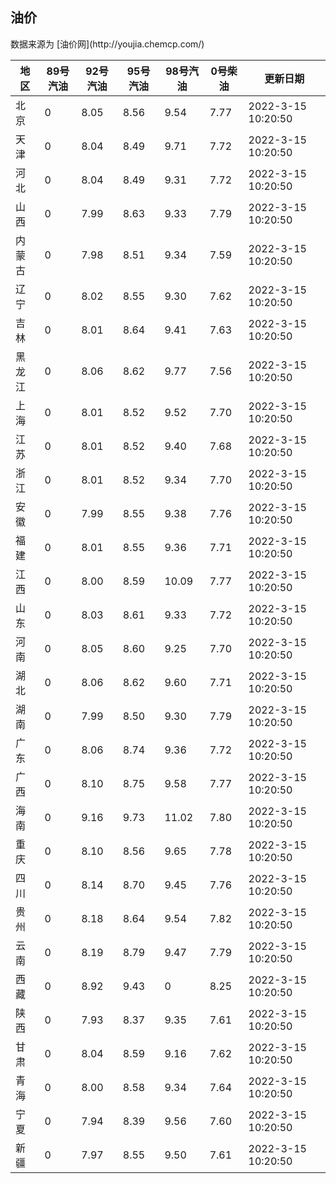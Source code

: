 
<!DOCTYPE html>
<html lang="zh-cn">
<head>
<link href="https://cdn.jsdelivr.net/gh/RookieFanzk/link/github.css" rel="stylesheet">
</head>

<body>
<h2>油价</h2>
<p>数据来源为 [油价网](http://youjia.chemcp.com/) </p>
<table>
<thead>
<tr>
<th>地区</th>
<th>89号汽油</th>
<th>92号汽油</th>
<th>95号汽油</th>
<th>98号汽油</th>
<th>0号柴油</th>
<th>更新日期</th>
</tr>
</thead>
<tbody>
<tr>
<td>北京</td>
<td>0</td>
<td>8.05</td>
<td>8.56</td>
<td>9.54</td>
<td>7.77</td>
<td>2022-3-15 10:20:50</td>
</tr>
<tr>
<td>天津</td>
<td>0</td>
<td>8.04</td>
<td>8.49</td>
<td>9.71</td>
<td>7.72</td>
<td>2022-3-15 10:20:50</td>
</tr>
<tr>
<td>河北</td>
<td>0</td>
<td>8.04</td>
<td>8.49</td>
<td>9.31</td>
<td>7.72</td>
<td>2022-3-15 10:20:50</td>
</tr>
<tr>
<td>山西</td>
<td>0</td>
<td>7.99</td>
<td>8.63</td>
<td>9.33</td>
<td>7.79</td>
<td>2022-3-15 10:20:50</td>
</tr>
<tr>
<td>内蒙古</td>
<td>0</td>
<td>7.98</td>
<td>8.51</td>
<td>9.34</td>
<td>7.59</td>
<td>2022-3-15 10:20:50</td>
</tr>
<tr>
<td>辽宁</td>
<td>0</td>
<td>8.02</td>
<td>8.55</td>
<td>9.30</td>
<td>7.62</td>
<td>2022-3-15 10:20:50</td>
</tr>
<tr>
<td>吉林</td>
<td>0</td>
<td>8.01</td>
<td>8.64</td>
<td>9.41</td>
<td>7.63</td>
<td>2022-3-15 10:20:50</td>
</tr>
<tr>
<td>黑龙江</td>
<td>0</td>
<td>8.06</td>
<td>8.62</td>
<td>9.77</td>
<td>7.56</td>
<td>2022-3-15 10:20:50</td>
</tr>
<tr>
<td>上海</td>
<td>0</td>
<td>8.01</td>
<td>8.52</td>
<td>9.52</td>
<td>7.70</td>
<td>2022-3-15 10:20:50</td>
</tr>
<tr>
<td>江苏</td>
<td>0</td>
<td>8.01</td>
<td>8.52</td>
<td>9.40</td>
<td>7.68</td>
<td>2022-3-15 10:20:50</td>
</tr>
<tr>
<td>浙江</td>
<td>0</td>
<td>8.01</td>
<td>8.52</td>
<td>9.34</td>
<td>7.70</td>
<td>2022-3-15 10:20:50</td>
</tr>
<tr>
<td>安徽</td>
<td>0</td>
<td>7.99</td>
<td>8.55</td>
<td>9.38</td>
<td>7.76</td>
<td>2022-3-15 10:20:50</td>
</tr>
<tr>
<td>福建</td>
<td>0</td>
<td>8.01</td>
<td>8.55</td>
<td>9.36</td>
<td>7.71</td>
<td>2022-3-15 10:20:50</td>
</tr>
<tr>
<td>江西</td>
<td>0</td>
<td>8.00</td>
<td>8.59</td>
<td>10.09</td>
<td>7.77</td>
<td>2022-3-15 10:20:50</td>
</tr>
<tr>
<td>山东</td>
<td>0</td>
<td>8.03</td>
<td>8.61</td>
<td>9.33</td>
<td>7.72</td>
<td>2022-3-15 10:20:50</td>
</tr>
<tr>
<td>河南</td>
<td>0</td>
<td>8.05</td>
<td>8.60</td>
<td>9.25</td>
<td>7.70</td>
<td>2022-3-15 10:20:50</td>
</tr>
<tr>
<td>湖北</td>
<td>0</td>
<td>8.06</td>
<td>8.62</td>
<td>9.60</td>
<td>7.71</td>
<td>2022-3-15 10:20:50</td>
</tr>
<tr>
<td>湖南</td>
<td>0</td>
<td>7.99</td>
<td>8.50</td>
<td>9.30</td>
<td>7.79</td>
<td>2022-3-15 10:20:50</td>
</tr>
<tr>
<td>广东</td>
<td>0</td>
<td>8.06</td>
<td>8.74</td>
<td>9.36</td>
<td>7.72</td>
<td>2022-3-15 10:20:50</td>
</tr>
<tr>
<td>广西</td>
<td>0</td>
<td>8.10</td>
<td>8.75</td>
<td>9.58</td>
<td>7.77</td>
<td>2022-3-15 10:20:50</td>
</tr>
<tr>
<td>海南</td>
<td>0</td>
<td>9.16</td>
<td>9.73</td>
<td>11.02</td>
<td>7.80</td>
<td>2022-3-15 10:20:50</td>
</tr>
<tr>
<td>重庆</td>
<td>0</td>
<td>8.10</td>
<td>8.56</td>
<td>9.65</td>
<td>7.78</td>
<td>2022-3-15 10:20:50</td>
</tr>
<tr>
<td>四川</td>
<td>0</td>
<td>8.14</td>
<td>8.70</td>
<td>9.45</td>
<td>7.76</td>
<td>2022-3-15 10:20:50</td>
</tr>
<tr>
<td>贵州</td>
<td>0</td>
<td>8.18</td>
<td>8.64</td>
<td>9.54</td>
<td>7.82</td>
<td>2022-3-15 10:20:50</td>
</tr>
<tr>
<td>云南</td>
<td>0</td>
<td>8.19</td>
<td>8.79</td>
<td>9.47</td>
<td>7.79</td>
<td>2022-3-15 10:20:50</td>
</tr>
<tr>
<td>西藏</td>
<td>0</td>
<td>8.92</td>
<td>9.43</td>
<td>0</td>
<td>8.25</td>
<td>2022-3-15 10:20:50</td>
</tr>
<tr>
<td>陕西</td>
<td>0</td>
<td>7.93</td>
<td>8.37</td>
<td>9.35</td>
<td>7.61</td>
<td>2022-3-15 10:20:50</td>
</tr>
<tr>
<td>甘肃</td>
<td>0</td>
<td>8.04</td>
<td>8.59</td>
<td>9.16</td>
<td>7.62</td>
<td>2022-3-15 10:20:50</td>
</tr>
<tr>
<td>青海</td>
<td>0</td>
<td>8.00</td>
<td>8.58</td>
<td>9.34</td>
<td>7.64</td>
<td>2022-3-15 10:20:50</td>
</tr>
<tr>
<td>宁夏</td>
<td>0</td>
<td>7.94</td>
<td>8.39</td>
<td>9.56</td>
<td>7.60</td>
<td>2022-3-15 10:20:50</td>
</tr>
<tr>
<td>新疆</td>
<td>0</td>
<td>7.97</td>
<td>8.55</td>
<td>9.50</td>
<td>7.61</td>
<td>2022-3-15 10:20:50</td>
</tr>
</tbody>
</table>
</body>
</html>

